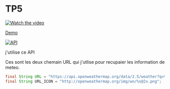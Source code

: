 # TP5

[![Watch the video](https://i.imgur.com/vKb2F1B.png)](/screens/app_meteo.mp4)

[Demo](/screens/app_meteo.gif)

[![API](https://img.shields.io/badge/openweathermap-orange?label=API&query=https://openweathermap.org/api)](https://openweathermap.org/api) 

j'utilise ce API 

 

Ces sont les deux chemain URL qui j'utlise pour recupaier les information de meteo.


```java
final String URL = "https://api.openweathermap.org/data/2.5/weather?q=%s&units=metric&appid=key";
final String URL_ICON = "http://openweathermap.org/img/wn/%s@2x.png";
```